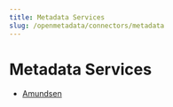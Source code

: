 ```yaml
---
title: Metadata Services
slug: /openmetadata/connectors/metadata
---
```


# Metadata Services

- [Amundsen](/openmetadata/connectors/metadata/amundsen)
